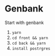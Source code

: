 Genbank
===================

Start with genbank

1. `yarn`
2. `cd front && yarn`
3. `cd back && yarn`
4. `install postrgres`
